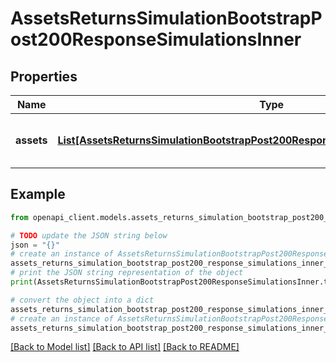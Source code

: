# AssetsReturnsSimulationBootstrapPost200ResponseSimulationsInner


## Properties

Name | Type | Description | Notes
------------ | ------------- | ------------- | -------------
**assets** | [**List[AssetsReturnsSimulationBootstrapPost200ResponseSimulationsInnerAssetsInner]**](AssetsReturnsSimulationBootstrapPost200ResponseSimulationsInnerAssetsInner.md) | assets[i] is the data for the i-th asset | 

## Example

```python
from openapi_client.models.assets_returns_simulation_bootstrap_post200_response_simulations_inner import AssetsReturnsSimulationBootstrapPost200ResponseSimulationsInner

# TODO update the JSON string below
json = "{}"
# create an instance of AssetsReturnsSimulationBootstrapPost200ResponseSimulationsInner from a JSON string
assets_returns_simulation_bootstrap_post200_response_simulations_inner_instance = AssetsReturnsSimulationBootstrapPost200ResponseSimulationsInner.from_json(json)
# print the JSON string representation of the object
print(AssetsReturnsSimulationBootstrapPost200ResponseSimulationsInner.to_json())

# convert the object into a dict
assets_returns_simulation_bootstrap_post200_response_simulations_inner_dict = assets_returns_simulation_bootstrap_post200_response_simulations_inner_instance.to_dict()
# create an instance of AssetsReturnsSimulationBootstrapPost200ResponseSimulationsInner from a dict
assets_returns_simulation_bootstrap_post200_response_simulations_inner_from_dict = AssetsReturnsSimulationBootstrapPost200ResponseSimulationsInner.from_dict(assets_returns_simulation_bootstrap_post200_response_simulations_inner_dict)
```
[[Back to Model list]](../README.md#documentation-for-models) [[Back to API list]](../README.md#documentation-for-api-endpoints) [[Back to README]](../README.md)


